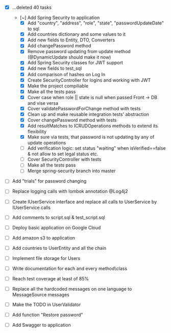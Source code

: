 - [x] ...deleted 40 tasks

    - [~] Add Spring Security to application
        - [x] Add "country", "address", "role", "state", "passwordUpdateDate" to sql
        - [x] Add countries dictionary and some values to it
        - [x] Add new fields to Entity, DTO, Converters
        - [x] Add changePassword method
        - [x] Remove password updating from update method (@DynamicUpdate should make it now)
        - [x] Add Spring Security classes for JWT support
        - [x] Add new fields to test_sql
        - [x] Add comparison of hashes on Log In
        - [x] Create SecurityController for logins and working with JWT
        - [x] Make the project compiliable
        - [x] Make all the tests pass
        - [x] Cover case when role || state is null when passed Front -> DB and vise versa
        - [x] Cover validatePasswordForChange method with tests
        - [x] Clean up and make reusable integration tests' abstraction
        - [x] Cover changePassword method with tests
        - [x] Add resultMatches to ICRUDOperations methods to extend its flexibility
        - [x] Make sure via tests, that password is not updating by any of update operations
        - [ ] Add verification logic: set status "waiting" when isVerified==false & not allow to set legal status etc.
        - [ ] Cover SecurityController with tests
        - [ ] Make all the tests pass
        - [ ] Merge spring-security branch into master

- [ ] Add "trials" for password changing
- [ ] Replace logging calls with lombok annotation @Log4j2
- [ ] Create IUserService interface and replace all calls to UserService by IUserService calls
- [ ] Add comments to script.sql & test_script.sql
- [ ] Deploy basic application on Google Cloud
- [ ] Add amazon s3 to application
- [ ] Add countries to UserEntity and all the chain
- [ ] Implement file storage for Users
- [ ] Write documentation for each and every method\class
- [ ] Reach test coverage at least of 85%
- [ ] Replace all the hardcoded messages on one language to MessageSource messages
- [ ] Make the TODO in UserValidator
- [ ] Add function "Restore password"
- [ ] Add Swagger to application
